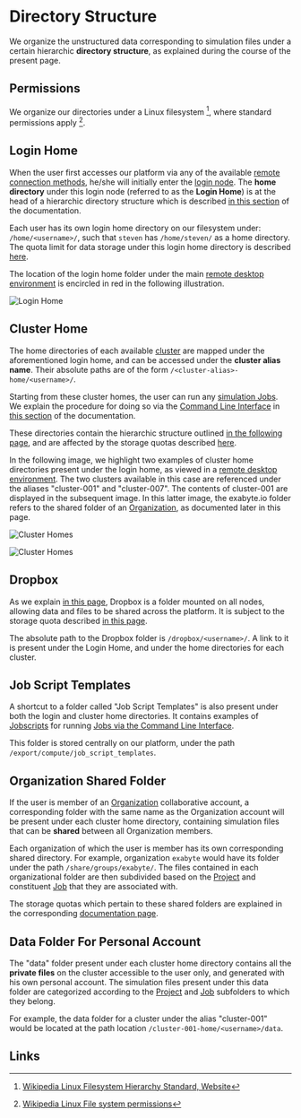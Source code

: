 # Directory Structure

We organize the unstructured data corresponding to simulation files under a certain hierarchic **directory structure**, as explained during the course of the present page.
     
## Permissions

We organize our directories under a Linux filesystem [^1], where standard permissions apply [^2].
    
## Login Home

When the user first accesses our platform via any of the available [remote connection methods](../remote-connection/overview.md), he/she will initially enter the [login node](../infrastructure/login/overview.md). The **home directory** under this login node (referred to as the **Login Home**) is at the head of a hierarchic directory structure which is described [in this section](../infrastructure/login/directories.md) of the documentation. 

Each user has its own login home directory on our filesystem under: `/home/<username>/`, such that `steven` has `/home/steven/` as a home directory. The quota limit for data storage under this login home directory is described [here](quotas.md).

The location of the login home folder under the main [remote desktop environment](../remote-connection/remote-desktop.md) is encircled in red in the following illustration. 

![Login Home](/images/login-home.png "Login Home")

## Cluster Home

The home directories of each available [cluster](../infrastructure/clusters/overview.md) are mapped under the aforementioned login home, and can be accessed under the **cluster alias name**. Their absolute paths are of the form `/<cluster-alias>-home/<username>/`.

Starting from these cluster homes, the user can run any [simulation Jobs](../jobs/overview.md). We explain the procedure for doing so via the [Command Line Interface](../cli/overview.md) in [this section](../jobs-cli/overview.md) of the documentation.

These directories contain the hierarchic structure outlined [in the following page](../infrastructure/clusters/directories.md), and are affected by the storage quotas described [here](quotas.md).

In the following image, we highlight two examples of cluster home directories present under the login home, as viewed in a [remote desktop environment](../remote-connection/remote-desktop.md). The two clusters available in this case are referenced under the aliases "cluster-001" and "cluster-007". The contents of cluster-001 are displayed in the subsequent image. In this latter image, the exabyte.io folder refers to the shared folder of an [Organization](../collaboration/organizations/overview.md), as documented later in this page.

![Cluster Homes](/images/cluster-homes.png "Cluster Homes")

![Cluster Homes](/images/cluster-home-content.png "Cluster Homes")

## Dropbox

As we explain [in this page](../data-in-objectstorage/dropbox.md), Dropbox is a folder mounted on all nodes, allowing data and files to be shared across the platform. It is subject to the storage quota described [in this page](quotas.md).

The absolute path to the Dropbox folder is `/dropbox/<username>/`. A link to it is present under the Login Home, and under the home directories for each cluster.

## Job Script Templates

A shortcut to a folder called "Job Script Templates" is also present under both the login and cluster home directories. It contains examples of [Jobscripts](../jobs-cli/batch-script.md) for running [Jobs via the Command Line Interface](../jobs-cli/overview.md).
 
This folder is stored centrally on our platform, under the path `/export/compute/job_script_templates`.
    
## Organization Shared Folder

If the user is member of an [Organization](../collaboration/organizations/overview.md) collaborative account, a corresponding folder with the same name as the Organization account will be present under each cluster home directory, containing simulation files that can be **shared** between all Organization members.
 
Each organization of which the user is member has its own corresponding shared directory. For example, organization `exabyte` would have its folder under the path `/share/groups/exabyte/`. The files contained in each organizational folder are then subdivided based on the [Project](../jobs/projects.md) and constituent [Job](../jobs/overview.md) that they are associated with.

The storage quotas which pertain to these shared folders are explained in the corresponding [documentation page](quotas.md).

## Data Folder For Personal Account

The "data" folder present under each cluster home directory contains all the **private files** on the cluster accessible to the user only, and generated with his own personal account. The simulation files present under this data folder are categorized according to the [Project](../jobs/projects.md) and [Job](../jobs/overview.md) subfolders to which they belong.

For example, the data folder for a cluster under the alias "cluster-001" would be located at the path location `/cluster-001-home/<username>/data`.

## Links

[^1]: [Wikipedia Linux Filesystem Hierarchy Standard, Website](https://en.wikipedia.org/wiki/Filesystem_Hierarchy_Standard)

[^2]: [Wikipedia Linux File system permissions](https://en.wikipedia.org/wiki/File_system_permissions)

